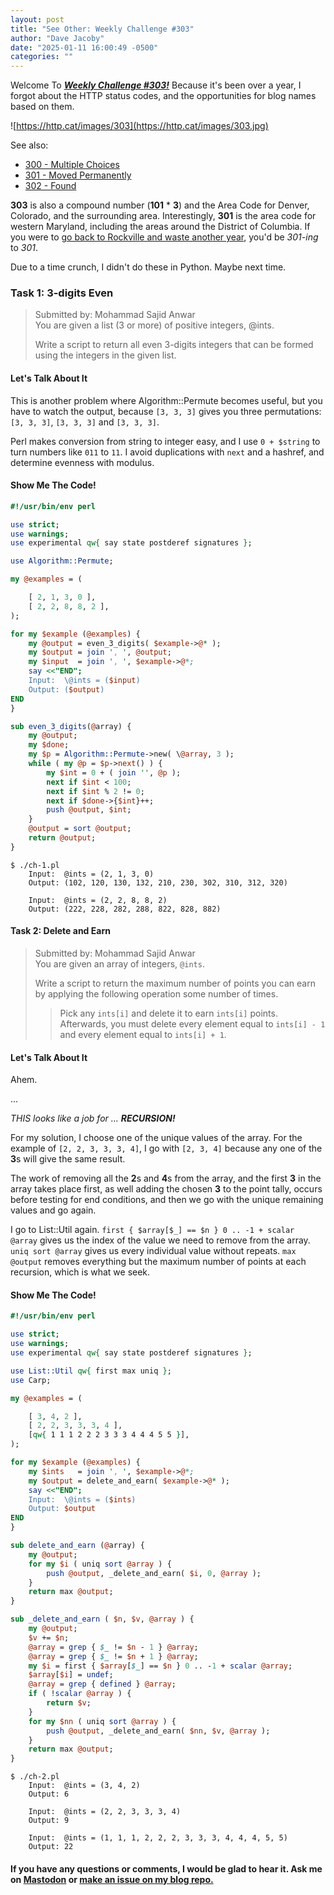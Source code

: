 ```yaml
---
layout: post
title: "See Other: Weekly Challenge #303"
author: "Dave Jacoby"
date: "2025-01-11 16:00:49 -0500"
categories: ""
---
```


Welcome To [_**Weekly Challenge #303!**_](https://theweeklychallenge.org/blog/perl-weekly-challenge-303/) Because it's been over a year, I forgot about the HTTP status codes, and the opportunities for blog names based on them.

![https://http.cat/images/303](https://http.cat/images/303.jpg)

See also:

- [300 - Multiple Choices](https://http.cat/images/300)
- [301 - Moved Permanently](https://http.cat/images/301)
- [302 - Found](https://http.cat/images/302)

**303** is also a compound number (**101** \* **3**) and the Area Code for Denver, Colorado, and the surrounding area. Interestingly, **301** is the area code for western Maryland, including the areas around the District of Columbia. If you were to [go back to Rockville and waste another year](https://genius.com/Rem-dont-go-back-to-rockville-lyrics), you'd be _301-ing_ to _301_.

Due to a time crunch, I didn't do these in Python. Maybe next time.

### Task 1: 3-digits Even

> Submitted by: Mohammad Sajid Anwar  
> You are given a list (3 or more) of positive integers, @ints.
>
> Write a script to return all even 3-digits integers that can be formed using the integers in the given list.

#### Let's Talk About It

This is another problem where Algorithm::Permute becomes useful, but you have to watch the output, because `[3, 3, 3]` gives you three permutations: `[3, 3, 3]`, `[3, 3, 3]` and `[3, 3, 3]`.

Perl makes conversion from string to integer easy, and I use `0 + $string` to turn numbers like `011` to `11`. I avoid duplications with `next` and a hashref, and determine evenness with modulus.

#### Show Me The Code!

```perl
#!/usr/bin/env perl

use strict;
use warnings;
use experimental qw{ say state postderef signatures };

use Algorithm::Permute;

my @examples = (

    [ 2, 1, 3, 0 ],
    [ 2, 2, 8, 8, 2 ],
);

for my $example (@examples) {
    my @output = even_3_digits( $example->@* );
    my $output = join ', ', @output;
    my $input  = join ', ', $example->@*;
    say <<"END";
    Input:  \@ints = ($input)
    Output: ($output)
END
}

sub even_3_digits(@array) {
    my @output;
    my $done;
    my $p = Algorithm::Permute->new( \@array, 3 );
    while ( my @p = $p->next() ) {
        my $int = 0 + ( join '', @p );
        next if $int < 100;
        next if $int % 2 != 0;
        next if $done->{$int}++;
        push @output, $int;
    }
    @output = sort @output;
    return @output;
}

```

```text
$ ./ch-1.pl
    Input:  @ints = (2, 1, 3, 0)
    Output: (102, 120, 130, 132, 210, 230, 302, 310, 312, 320)

    Input:  @ints = (2, 2, 8, 8, 2)
    Output: (222, 228, 282, 288, 822, 828, 882)
```

#### Task 2: Delete and Earn

> Submitted by: Mohammad Sajid Anwar  
> You are given an array of integers, `@ints`.
>
> Write a script to return the maximum number of points you can earn by applying the following operation some number of times.
>
> > Pick any `ints[i]` and delete it to earn `ints[i]` points.  
> > Afterwards, you must delete every element equal to `ints[i] - 1` and every element equal to `ints[i] + 1`.

#### Let's Talk About It

Ahem.

...

_THIS looks like a job for ... **RECURSION!**_

For my solution, I choose one of the unique values of the array. For the example of `[2, 2, 3, 3, 3, 4]`, I go with `[2, 3, 4]` because any one of the **3**s will give the same result.

The work of removing all the **2**s and **4**s from the array, and the first **3** in the array takes place first, as well adding the chosen **3** to the point tally, occurs before testing for end conditions, and then we go with the unique remaining values and go again.

I go to List::Util again. `first { $array[$_] == $n } 0 .. -1 + scalar @array` gives us the index of the value we need to remove from the array. `uniq sort @array` gives us every individual value without repeats. `max @output` removes everything but the maximum number of points at each recursion, which is what we seek.

#### Show Me The Code!

```perl
#!/usr/bin/env perl

use strict;
use warnings;
use experimental qw{ say state postderef signatures };

use List::Util qw{ first max uniq };
use Carp;

my @examples = (

    [ 3, 4, 2 ],
    [ 2, 2, 3, 3, 3, 4 ],
    [qw{ 1 1 1 2 2 2 3 3 3 4 4 4 5 5 }],
);

for my $example (@examples) {
    my $ints   = join ', ', $example->@*;
    my $output = delete_and_earn( $example->@* );
    say <<"END";
    Input:  \@ints = ($ints)
    Output: $output
END
}

sub delete_and_earn (@array) {
    my @output;
    for my $i ( uniq sort @array ) {
        push @output, _delete_and_earn( $i, 0, @array );
    }
    return max @output;
}

sub _delete_and_earn ( $n, $v, @array ) {
    my @output;
    $v += $n;
    @array = grep { $_ != $n - 1 } @array;
    @array = grep { $_ != $n + 1 } @array;
    my $i = first { $array[$_] == $n } 0 .. -1 + scalar @array;
    $array[$i] = undef;
    @array = grep { defined } @array;
    if ( !scalar @array ) {
        return $v;
    }
    for my $nn ( uniq sort @array ) {
        push @output, _delete_and_earn( $nn, $v, @array );
    }
    return max @output;
}
```

```text
$ ./ch-2.pl
    Input:  @ints = (3, 4, 2)
    Output: 6

    Input:  @ints = (2, 2, 3, 3, 3, 4)
    Output: 9

    Input:  @ints = (1, 1, 1, 2, 2, 2, 3, 3, 3, 4, 4, 4, 5, 5)
    Output: 22
```

#### If you have any questions or comments, I would be glad to hear it. Ask me on [Mastodon](https://mastodon.xyz/@jacobydave) or [make an issue on my blog repo.](https://github.com/jacoby/jacoby.github.io)
